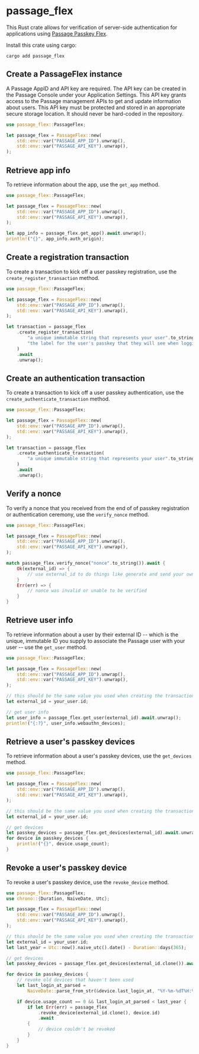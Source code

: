 # passage_flex

This Rust crate allows for verification of server-side authentication for applications using [Passage Passkey Flex](https://passage.id).

Install this crate using cargo:

```shell
cargo add passage_flex
```

## Create a PassageFlex instance

A Passage AppID and API key are required. The API key can be created in the Passage Console under your Application Settings. This API key grants access to the Passage management APIs to get and update information about users. This API key must be protected and stored in an appropriate secure storage location. It should never be hard-coded in the repository.

```rust
use passage_flex::PassageFlex;

let passage_flex = PassageFlex::new(
    std::env::var("PASSAGE_APP_ID").unwrap(),
    std::env::var("PASSAGE_API_KEY").unwrap(),
);
```

## Retrieve app info

To retrieve information about the app, use the `get_app` method.

```rust
use passage_flex::PassageFlex;

let passage_flex = PassageFlex::new(
    std::env::var("PASSAGE_APP_ID").unwrap(),
    std::env::var("PASSAGE_API_KEY").unwrap(),
);

let app_info = passage_flex.get_app().await.unwrap();
println!("{}", app_info.auth_origin);
```

## Create a registration transaction

To create a transaction to kick off a user passkey registration, use the `create_register_transaction` method.

```rust
use passage_flex::PassageFlex;

let passage_flex = PassageFlex::new(
    std::env::var("PASSAGE_APP_ID").unwrap(),
    std::env::var("PASSAGE_API_KEY").unwrap(),
);

let transaction = passage_flex
    .create_register_transaction(
        "a unique immutable string that represents your user".to_string(),
        "the label for the user's passkey that they will see when logging in".to_string(),
    )
    .await
    .unwrap();
```

## Create an authentication transaction

To create a transaction to kick off a user passkey authentication, use the `create_authenticate_transaction` method.

```rust
use passage_flex::PassageFlex;

let passage_flex = PassageFlex::new(
    std::env::var("PASSAGE_APP_ID").unwrap(),
    std::env::var("PASSAGE_API_KEY").unwrap(),
);

let transaction = passage_flex
    .create_authenticate_transaction(
        "a unique immutable string that represents your user".to_string(),
    )
    .await
    .unwrap();
```

## Verify a nonce

To verify a nonce that you received from the end of of passkey registration or authentication ceremony, use the `verify_nonce` method.

```rust
use passage_flex::PassageFlex;

let passage_flex = PassageFlex::new(
    std::env::var("PASSAGE_APP_ID").unwrap(),
    std::env::var("PASSAGE_API_KEY").unwrap(),
);

match passage_flex.verify_nonce("nonce".to_string()).await {
    Ok(external_id) => {
        // use external_id to do things like generate and send your own auth token
    }
    Err(err) => {
        // nonce was invalid or unable to be verified
    }
}
```

## Retrieve user info

To retrieve information about a user by their external ID -- which is the unique, immutable ID you supply to associate the Passage user with your user -- use the `get_user` method.

```rust
use passage_flex::PassageFlex;

let passage_flex = PassageFlex::new(
    std::env::var("PASSAGE_APP_ID").unwrap(),
    std::env::var("PASSAGE_API_KEY").unwrap(),
);

// this should be the same value you used when creating the transaction
let external_id = your_user.id;

// get user info
let user_info = passage_flex.get_user(external_id).await.unwrap();
println!("{:?}", user_info.webauthn_devices);
```

## Retrieve a user's passkey devices

To retrieve information about a user's passkey devices, use the `get_devices` method.

```rust
use passage_flex::PassageFlex;

let passage_flex = PassageFlex::new(
    std::env::var("PASSAGE_APP_ID").unwrap(),
    std::env::var("PASSAGE_API_KEY").unwrap(),
);

// this should be the same value you used when creating the transaction
let external_id = your_user.id;

// get devices
let passkey_devices = passage_flex.get_devices(external_id).await.unwrap();
for device in passkey_devices {
    println!("{}", device.usage_count);
}
```

## Revoke a user's passkey device

To revoke a user's passkey device, use the `revoke_device` method.

```rust
use passage_flex::PassageFlex;
use chrono::{Duration, NaiveDate, Utc};

let passage_flex = PassageFlex::new(
    std::env::var("PASSAGE_APP_ID").unwrap(),
    std::env::var("PASSAGE_API_KEY").unwrap(),
);

// this should be the same value you used when creating the transaction
let external_id = your_user.id;
let last_year = Utc::now().naive_utc().date() - Duration::days(365);

// get devices
let passkey_devices = passage_flex.get_devices(external_id.clone()).await.unwrap();

for device in passkey_devices {
    // revoke old devices that haven't been used
    let last_login_at_parsed =
        NaiveDate::parse_from_str(&device.last_login_at, "%Y-%m-%dT%H:%M:%S%z").unwrap();

    if device.usage_count == 0 && last_login_at_parsed < last_year {
        if let Err(err) = passage_flex
            .revoke_device(external_id.clone(), device.id)
            .await
        {
            // device couldn't be revoked
        }
    }
}
```
